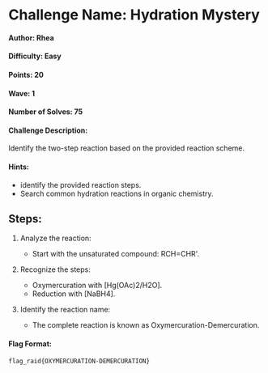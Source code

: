 # Challenge Name: Hydration Mystery

#### Author: Rhea

#### Difficulty: Easy

#### Points: 20

#### Wave: 1

#### Number of Solves: 75

#### Challenge Description: 
Identify the two-step reaction based on the provided reaction scheme. 

#### Hints:  
- identify the provided reaction steps.  
- Search common hydration reactions in organic chemistry.

## Steps:

1. Analyze the reaction:  
   - Start with the unsaturated compound: RCH=CHR'.
   
2. Recognize the steps:  
   - Oxymercuration with [Hg(OAc)2/H2O].  
   - Reduction with [NaBH4].
   
3. Identify the reaction name:  
   - The complete reaction is known as Oxymercuration-Demercuration.

#### Flag Format:  
```
flag_raid{OXYMERCURATION-DEMERCURATION}
```
